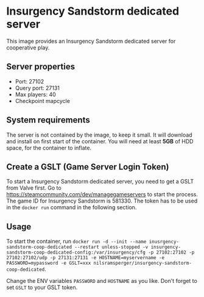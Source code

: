 # Insurgency Sandstorm dedicated server
This image provides an Insurgency Sandstorm dedicated server for cooperative play.

## Server properties
* Port: 27102
* Query port: 27131
* Max players: 40
* Checkpoint mapcycle

## System requirements
The server is not contained by the image, to keep it small.
It will download and install on first start of the container.
You will need at least **5GB** of HDD space, for the container to inflate.

## Create a GSLT (Game Server Login Token)
To start a Insurgency Sandstorm dedicated server, you need to get a GSLT from Valve first.
Go to https://steamcommunity.com/dev/managegameservers to start the process.
The game ID for Insurgency Sandstorm is 581330.
The token has to be used in the `docker run` command in the following section.

## Usage
To start the container, run `docker run -d --init --name inusrgency-sandstorm-coop-dedicated --restart unless-stopped -v insurgency-sandstorm-coop-dedicated-config:/var/insurgency/cfg -p 27102:27102 -p 27102:27102/udp -p 27131:27131 -e HOSTNAME=myservername -e PASSWORD=mypassword -e GSLT=xxx nilsramsperger/insurgency-sandstorm-coop-dedicated`.

Change the ENV variables `PASSWORD` and `HOSTNAME` as you like.
Don't forget to set `GSLT` to your GSLT token.